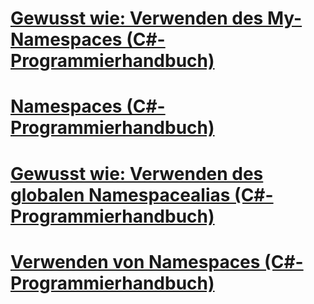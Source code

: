 # [Gewusst wie: Verwenden des My-Namespaces (C#-Programmierhandbuch)](how-to-use-the-my-namespace.md)
# [Namespaces (C#-Programmierhandbuch)](index.md)
# [Gewusst wie: Verwenden des globalen Namespacealias (C#-Programmierhandbuch)](how-to-use-the-global-namespace-alias.md)
# [Verwenden von Namespaces (C#-Programmierhandbuch)](using-namespaces.md)
